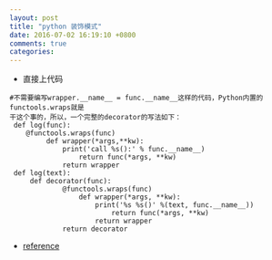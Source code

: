 ```yaml
---
layout: post
title: "python 装饰模式"
date: 2016-07-02 16:19:10 +0800
comments: true
categories: 
---
```

 
* 直接上代码

```
#不需要编写wrapper.__name__ = func.__name__这样的代码，Python内置的functools.wraps就是
干这个事的，所以，一个完整的decorator的写法如下：
 def log(func):     
    @functools.wraps(func)
         def wrapper(*args,**kw):
             print('call %s():' % func.__name__)
                 return func(*args, **kw)
             return wrapper 
 def log(text):
     def decorator(func):
             @functools.wraps(func)
                 def wrapper(*args, **kw):
                     print('%s %s()' %(text, func.__name__))
                         return func(*args, **kw)
                     return wrapper
             return decorator
```

 * [reference](http://www.liaoxuefeng.com/wiki/0014316089557264a6b348958f449949df42a6d3a2e542c000/0014318435599930270c0381a3b44db991cd6d858064ac0000)

